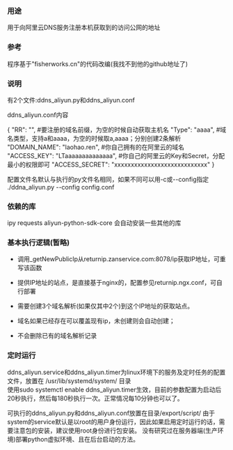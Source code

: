### 用途
用于向阿里云DNS服务注册本机获取到的访问公网的地址

### 参考
程序基于"fisherworks.cn"的代码改编(我找不到他的github地址了)

### 说明
有2个文件:ddns_aliyun.py和ddns_aliyun.conf

ddns_aliyun.conf内容

{
    "RR": "",   #要注册的域名前缀，为空的时候自动获取主机名
    "Type": "aaaa", #域名类型，支持a和aaaa，为空的时候取a,aaaa；分别创建2条解析
    "DOMAIN_NAME": "laohao.ren",    #你自己拥有的在阿里云的域名
    "ACCESS_KEY": "LTaaaaaaaaaaaaaa",   #你自己的阿里云的Key和Secret，分配最小的权限即可
    "ACCESS_SECRET": "xxxxxxxxxxxxxxxxxxxxxxxxxxxx"
  }

配置文件名默认与执行的py文件名相同，如果不同可以用-c或--config指定
    ./ddna_aliyun.py --config config.conf

### 依赖的库
ipy
requests
aliyun-python-sdk-core
会自动安装一些其他的库


### 基本执行逻辑(暂略)

- 调用_getNewPublicIp从returnip.zanservice.com:8078/ip获取IP地址，可重写该函数
- 提供IP地址的站点，是直接基于nginx的，配置参见returnip.ngx.conf，可自行部署
- 需要创建3个域名解析(如果仅其中2个)到这个IP地址的获取站点。

- 域名如果已经存在可以覆盖现有ip，未创建则会自动创建；
- 不会删除已有的域名解析记录  


### 定时运行
ddns_aliyun.service和ddns_aliyun.timer为linux环境下的服务及定时任务的配置文件，放置在 /usr/lib/systemd/system/ 目录  
使用sudo systemctl enable ddns_aliyun.timer生效，目前的参数配置为启动后20秒执行，然后每180秒执行一次。正常情况每10分钟也可以了。

可执行的ddns_aliyun.py和ddns_aliyun.conf放置在目录/export/script/
由于system的service默认是以root的用户身份运行，因此如果启用定时运行的话，需要注意包的安装，建议使用root身份进行包安装。
没有研究过在服务器端(生产环境)部署python虚拟环境、且在后台启动的方法。






